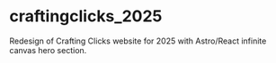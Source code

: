 # craftingclicks_2025
Redesign of Crafting Clicks website for 2025 with Astro/React infinite canvas hero section.

